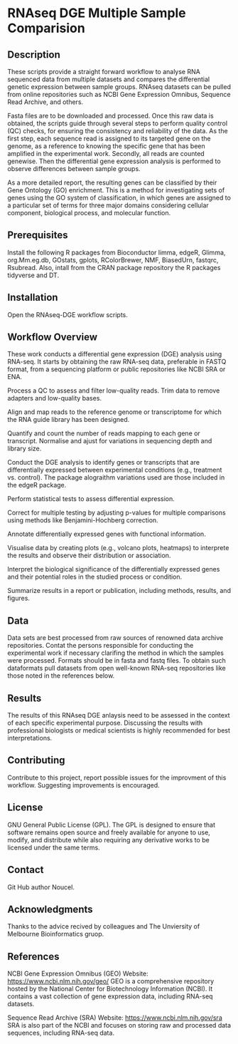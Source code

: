 # RNAseq DGE Multiple Sample Comparision

## Description

These scripts provide a straight forward workflow to analyse RNA sequenced data from multiple datasets and compares the differential genetic expression between sample groups. RNAseq datasets can be pulled from online repositories such as NCBI Gene Expression Omnibus, Sequence Read Archive, and others.

Fasta files are to be downloaded and processed. Once this raw data is obtained, the scripts guide through several steps to perform quality control (QC) checks, for ensuring the consistency and reliability of the data. As the first step, each sequence read is assigned to its targeted gene on the genome, as a reference to knowing the specific gene that has been amplified in the experimental work. Secondly, all reads are counted genewise. Then the differential gene expression analysis is performed to observe differences between sample groups.

As a more detailed report, the resulting genes can be classified by their Gene Ontology (GO) enrichment. This is a method for investigating sets of genes using the GO system of classification, in which genes are assigned to a particular set of terms for three major domains considering cellular component, biological process, and molecular function.


## Prerequisites

Install the following R packages from Bioconductor limma, edgeR, Glimma, org.Mm.eg.db, GOstats, gplots, RColorBrewer, NMF, BiasedUrn, fastqrc, Rsubread.
Also, intall from the CRAN package repository the R packages tidyverse and DT. 


## Installation

Open the RNAseq-DGE workflow scripts.


## Workflow Overview

These work conducts a differential gene expression (DGE) analysis using RNA-seq. It starts by obtaining the raw RNA-seq data, preferable in FASTQ format, from a sequencing platform or public repositories like NCBI SRA or ENA.

Process a QC to assess and filter low-quality reads. Trim data to remove adapters and low-quality bases.

Align and map reads to the reference genome or transcriptome for which the RNA guide library has been designed.

Quantify and count the number of reads mapping to each gene or transcript. Normalise and ajust for variations in sequencing depth and library size.

Conduct the DGE analysis to identify genes or transcripts that are differentially expressed between experimental conditions (e.g., treatment vs. control). The package alograithm variations used are those included in the edgeR package.

Perform statistical tests to assess differential expression.

Correct for multiple testing by adjusting p-values for multiple comparisons using methods like Benjamini-Hochberg correction.

Annotate differentially expressed genes with functional information.

Visualise data by creating plots (e.g., volcano plots, heatmaps) to interprete the results and observe their distribution or association.

Interpret the biological significance of the differentially expressed genes and their potential roles in the studied process or condition.

Summarize results in a report or publication, including methods, results, and figures.


## Data

Data sets are best processed from raw sources of renowned data archive repositories. Contat the persons responsible for conducting the experimental work if necessary clarifing the method in which the samples were processed. Formats should be in fasta and fastq files. To obtain such dataformats pull datasets from open well-known RNA-seq repositories like those noted in the references below.


## Results

The results of this RNAseq DGE anlaysis need to be assessed in the context of each specific experimental purpose. Discussing the results with professional biologists or medical scientists is highly recommended for best interpretations.


## Contributing

Contribute to this project, report possible issues for the improvment of this workflow. Suggesting improvements is encouraged.


## License
GNU General Public License (GPL). The GPL is designed to ensure that software remains open source and freely available for anyone to use, modify, and distribute while also requiring any derivative works to be licensed under the same terms.


## Contact
Git Hub author Noucel.


## Acknowledgments

Thanks to the advice recived by colleagues and The Unviersity of Melbourne Bioinformatics gruop.


## References

NCBI Gene Expression Omnibus (GEO)
Website: https://www.ncbi.nlm.nih.gov/geo/
GEO is a comprehensive repository hosted by the National Center for Biotechnology Information (NCBI). It contains a vast collection of gene expression data, including RNA-seq datasets.

Sequence Read Archive (SRA)
Website: https://www.ncbi.nlm.nih.gov/sra
SRA is also part of the NCBI and focuses on storing raw and processed data sequences, including RNA-seq data.

